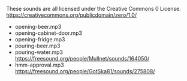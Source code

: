 These sounds are all licensed under the Creative Commons 0 License.
https://creativecommons.org/publicdomain/zero/1.0/

- opening-beer.mp3
- opening-cabinet-door.mp3
- opening-fridge.mp3
- pouring-beer.mp3
- pouring-water.mp3 https://freesound.org/people/Mullnet/sounds/164050/
- hmm-approval.mp3 https://freesound.org/people/GotSka81/sounds/275808/
